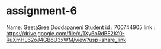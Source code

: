 # assignment-6
Name: GeetaSree Doddapaneni
Student id : 700744905
link : https://drive.google.com/file/d/1Xy6oRdBE2Kf0-RuXmHL62oJ4GBoU3xWM/view?usp=share_link
